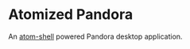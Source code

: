 # Atomized Pandora

An [atom-shell](https://github.com/atom/atom-shell) powered Pandora desktop application.

